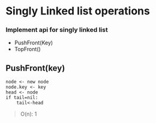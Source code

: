 # Singly Linked list  operations

### Implement api for singly linked list 
- PushFront(Key) 
- TopFront()


## PushFront(key)
```
node <- new node
node.key <- key
head <- node
if tail=nil:
	tail<-head
```

> O(n): 1

